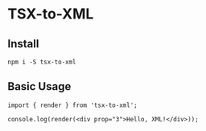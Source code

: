 # TSX-to-XML

## Install

```
npm i -S tsx-to-xml
```

## Basic Usage

```tsx
import { render } from 'tsx-to-xml';

console.log(render(<div prop="3">Hello, XML!</div>));
```

